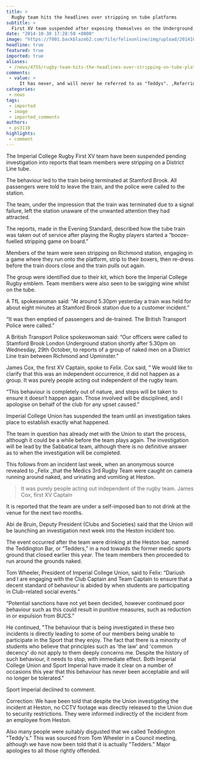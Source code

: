 ```yaml
---
title: >
  Rugby team hits the headlines over stripping on tube platforms
subtitle: >
  First XV team suspended after exposing themselves on the Underground, identified whilst wearing their sports kit.
date: "2014-10-30 17:28:50 +0000"
image: "https://f001.backblazeb2.com/file/felixonline/img/upload/201410301734-pk1811-england-rugby-ball.jpg"
headline: true
featured: true
imported: true
aliases:
 - /news/4755/rugby-team-hits-the-headlines-over-stripping-on-tube-platforms
comments:
 - value: >
     It has never, and will never be referred to as "Teddys". ,Referring to Teddington as 'Teddy's' is not only disrespectful to the ground that was once home of St. Mary's Hospital RFC, but it is incorrect and the Editor should research further before publishing such outrageous falsities.,Once again, Imperial Rugby dragging the name of this illustrious university through the mud. The whole club should be banned! ,Why apologise for calling it 'Tedders'? If that's what other people referred to it as then there's nothing wrong with using it, the only mistake you made was incorrectly writing 'Teddy's'. I honestly don't understand how anyone could be offended by that, and people aren't owed an apology just for being offended. <br> <br>Good job on the rugby boys for being dicks.,this was the best night of my life,In the grand pattern of things you’ll receive an A+ just for hard work. Exactly where you lost everybody was first in your specifics. As it is said, the devil is in the details… And it couldn’t be much more ac
categories:
 - news
tags:
 - imported
 - image
 - imported_comments
authors:
 - ps3110
highlights:
 - comment
---
```


The Imperial College Rugby First XV team have been suspended pending investigation into reports that team members were stripping on a District Line tube.

The behaviour led to the train being terminated at Stamford Brook. All passengers were told to leave the train, and the police were called to the station.

The team, under the impression that the train was terminated due to a signal failure, left the station unaware of the unwanted attention they had attracted.

The reports, made in the Evening Standard, described how the tube train was taken out of service after playing the Rugby players started a “booze-fuelled stripping game on board.”

Members of the team were seen stripping on Richmond station, engaging in a game where they run onto the platform, strip to their boxers, then re-dress before the train doors close and the train pulls out again.

The group were identified due to their kit, which bore the Imperial College Rugby emblem. Team members were also seen to be swigging wine whilst on the tube.

A TfL spokeswoman said: "At around 5.30pm yesterday a train was held for about eight minutes at Stamford Brook station due to a customer incident.”

“It was then emptied of passengers and de-trained. The British Transport Police were called.”

A British Transport Police spokeswoman said: “Our officers were called to Stamford Brook London Underground station shortly after 5.30pm on Wednesday, 29th October, to reports of a group of naked men on a District Line train between Richmond and Upminster.”

James Cox, the first XV Captain, spoke to _Felix_. Cox said, “ We would like to clarify that this was an independent occurrence, it did not happen as a group. It was purely people acting out independent of the rugby team.

“This behaviour is completely out of nature, and steps will be taken to ensure it doesn’t happen again. Those involved will be disciplined, and I apologise on behalf of the club for any upset caused.”

Imperial College Union has suspended the team until an investigation takes place to establish exactly what happened.

The team in question has already met with the Union to start the process, although it could be a while before the team plays again. The investigation will be lead by the Sabbatical team, although there is no definitive answer as to when the investigation will be completed.

This follows from an incident last week, when an anonymous source revealed to _Felix _that the Medics 3rd Rugby Team were caught on camera running around naked, and urinating and vomiting at Heston.

> It was purely people acting out independent of the rugby team.
> James Cox, first XV Captain

It is reported that the team are under a self-imposed ban to not drink at the venue for the next two months.

Abi de Bruin, Deputy President (Clubs and Societies) said that the Union will be launching an investigation next week into the Heston incident too.

The event occurred after the team were drinking at the Heston bar, named the Teddington Bar, or “Tedders,” in a nod towards the former medic sports ground that closed earlier this year. The team members then proceeded to run around the grounds naked.

Tom Wheeler, President of Imperial College Union, said to Felix: “Dariush and I are engaging with the Club Captain and Team Captain to ensure that a decent standard of behaviour is abided by when students are participating in Club-related social events.”

“Potential sanctions have not yet been decided, however continued poor behaviour such as this could result in punitive measures, such as reduction in or expulsion from BUCS."

He continued, "The behaviour that is being investigated in these two incidents is directly leading to some of our members being unable to participate in the Sport that they enjoy. The fact that there is a minority of students who believe that principles such as 'the law' and 'common decency' do not apply to them deeply concerns me. Despite the history of such behaviour, it needs to stop, with immediate effect. Both Imperial College Union and Sport Imperial have made it clear on a number of occasions this year that this behaviour has never been acceptable and will no longer be tolerated."

Sport Imperial declined to comment.

Correction: We have been told that despite the Union investigating the incident at Heston, no CCTV footage was directly released to the Union due to security restrictions. They were informed indirectly of the incident from an employee from Heston.

Also many people were suitably disgusted that we called Teddington "Teddy's." This was sourced from Tom Wheeler in a Council meeting, although we have now been told that it is actually "Tedders." Major apologies to all those rightly offended.
